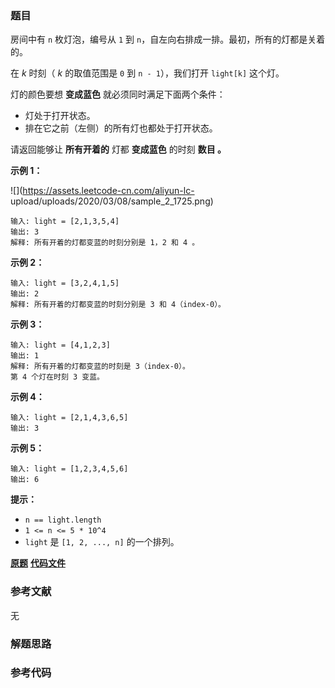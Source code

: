 ### 题目
房间中有 `n` 枚灯泡，编号从 `1` 到 `n`，自左向右排成一排。最初，所有的灯都是关着的。

在 _k_   时刻（ _k_ 的取值范围是 `0` 到 `n - 1`），我们打开 `light[k]` 这个灯。

灯的颜色要想 **变成蓝色** 就必须同时满足下面两个条件：

  * 灯处于打开状态。
  * 排在它之前（左侧）的所有灯也都处于打开状态。

请返回能够让 **所有开着的** 灯都 **变成蓝色** 的时刻 **数目 。**



**示例 1：**

![](https://assets.leetcode-cn.com/aliyun-lc-
upload/uploads/2020/03/08/sample_2_1725.png)

    
    
    输入: light = [2,1,3,5,4]
    输出: 3
    解释: 所有开着的灯都变蓝的时刻分别是 1，2 和 4 。
    

**示例 2：**

    
    
    输入: light = [3,2,4,1,5]
    输出: 2
    解释: 所有开着的灯都变蓝的时刻分别是 3 和 4（index-0）。
    

**示例 3：**

    
    
    输入: light = [4,1,2,3]
    输出: 1
    解释: 所有开着的灯都变蓝的时刻是 3（index-0）。
    第 4 个灯在时刻 3 变蓝。
    

**示例 4：**

    
    
    输入: light = [2,1,4,3,6,5]
    输出: 3
    

**示例 5：**

    
    
    输入: light = [1,2,3,4,5,6]
    输出: 6
    



**提示：**

  * `n == light.length`
  * `1 <= n <= 5 * 10^4`
  * `light` 是 `[1, 2, ..., n]` 的一个排列。

 **[原题](https://leetcode-cn.com/problems/bulb-switcher-iii/)**    **[代码文件]()**


### 参考文献
无

### 解题思路




### 参考代码

```go


```




